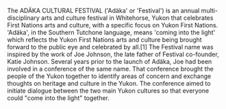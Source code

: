 The ADÄKA CULTURAL FESTIVAL ('Adäka' or 'Festival') is an annual multi-disciplinary arts and culture festival in Whitehorse, Yukon that celebrates First Nations arts and culture, with a specific focus on Yukon First Nations. 'Adäka', in the Southern Tutchone language, means 'coming into the light' which reflects the Yukon First Nations arts and culture being brought forward to the public eye and celebrated by all.[1] The Festival name was inspired by the work of Joe Johnson, the late father of Festival co-founder, Katie Johnson. Several years prior to the launch of Adäka, Joe had been involved in a conference of the same name. That conference brought the people of the Yukon together to identify areas of concern and exchange thoughts on heritage and culture in the Yukon. The conference aimed to initiate dialogue between the two main Yukon cultures so that everyone could "come into the light" together.
